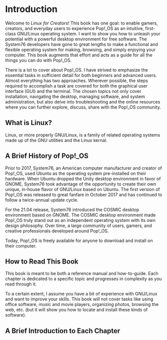 # Introduction
Welcome to *Linux for Creators*! This book has one goal: to enable gamers, creators, and everyday users to experience Pop!_OS as an intuitive, first-class GNU/Linux operating system. I want to show you how to unleash your potential with a powerful desktop environment for free software. The System76 developers have gone to great lengths to make a functional and flexible operating system for making, browsing, and simply enjoying your computer. This book augments that effort and acts as a guide for all the things you can do with Pop!_OS.

There is a lot to cover about Pop!_OS. I have strived to emphasize the essential tasks in sufficient detail for both beginners and advanced users. Almost everything has two approaches. Wherever possible, the steps required to accomplish a task are covered for both the graphical user interface (GUI) and the terminal. The chosen topics not only cover installation, navigating the desktop, managing software, and system administration, but also delve into troubleshooting and the online resources where you can further explore, discuss, share with the Pop!_OS community.

## What is Linux?
Linux, or more properly GNU/Linux, is a family of related operating systems made up of the GNU utilities and the Linux kernal.

## A Brief History of Pop!_OS
Prior to 2017, System76, an American computer manufacturer and creator of Pop!_OS, used Ubuntu as the operating system pre-installed on their hardware. When Ubuntu dropped the Unity desktop environment in favor of GNOME, System76 took advantage of the opportunity to create their own unique, in-house flavor of GNU/Linux based on Ubuntu. The first version of Pop!_OS was released to great fanfare in October 2017 and has continued to follow a twice-annual update cycle.

For the 21.04 release, System76 introduced the COSMIC desktop environment based on GNOME. The COSMIC desktop environment made Pop!_OS truly stand out as an independent operating system with its own design philosophy. Over time, a large community of users, gamers, and creative professionals developed around Pop!_OS.

Today, Pop!_OS is freely available for anyone to download and install on their computer.

## How to Read This Book
This book is meant to be both a reference manual and how-to-guide. Each chapter is dedicated to a specific topic and progresses in complexity as you read through it.

To a certain extent, I assume you have a bit of experience with GNU/Linux and want to improve your skills. This book will not cover tasks like using office software, music and movie players, organizing photos, browsing the web, etc. (but it will show you how to locate and install these kinds of software).

## A Brief Introduction to Each Chapter
